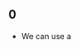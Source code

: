 ## 0
- We can use a <script> tag to add JavaScript code to a page.
- The type and language attributes are not required.
- A script in an external file can be inserted with `<script src="path/to/script.js"></script>`.
  
- As a rule, only the simplest scripts are put into HTML. More complex ones reside in separate files.
- The benefit of a separate file is that the browser will download it and **store it in its cache**, other pages that reference the same script will take it from the cache instead of downloading it, so the file is actually downloaded only once, this reduces traffic and makes pages faster.
  
- If src is set, the script content (content inside the script tag) is ignored.


## 1
- Statements are syntax constructs and commands that perform actions.
  ```javascript
  alert('Hello');
  alert('World');
  ```
- Statements can be separated with a semicolon (optional).
- A semicolon may be omitted in most cases when a line break exists, JavaScript interprets the line break as an “implicit” semicolon. This is called an `automatic semicolon insertion`.
- In most cases, a newline implies a semicolon. But “in most cases” does not mean “always”! Thus it's recommend putting semicolons between statements even if they are separated by newlines. This rule is widely adopted by the community.

- One-line comments start with two forward slash characters //.
- Multiline comments start with a forward slash and an asterisk /* and end with an asterisk and a forward slash */.
- Nested comments are not supported!
  - There may not be /*...*/ inside another /*...*/. Such code will die with an error:
 
  
## 2
- `use strict` or `use strict`, when used in any Execution context (function) of a script, that Execution context (function) of script works the “modern” way. If used in the top Global Execution context, the whole script work modern way.
- Scoping in JS is done using {}, except in case of objects.
- Modern JavaScript supports “classes” and “modules” – advanced language structures (we’ll surely get to them), that enable use strict automatically. 

  
## 3
- A variable is a “named storage” for data.
- Variable declaration and assignment.
- Declaration is done using `let`, `const`, `var` and assignment is done using `=`.
- A variable should be declared only once. A repeated declaration of the same variable is an error (in strict mode or with modern declaration tool let,const not with var).
- Naming a variable: 
  - The name must contain only letters, digits, or the symbols $ and _.
  - The first character must not be a digit.
- `Case matters and Non-Latin letters are allowed, but not recommended`
- There is a widespread practice to use constants as aliases for difficult-to-remember values that are known prior to execution. Such constants are named using capital letters and underscores. Capital-named constants are only used as aliases for “hard-coded” values.
- Don't use keywords to name variables it's not allowed.
  
  
## 4
- JavaScript, are called “dynamically typed”, meaning that there exist data types, but variables are not bound to any of them. Any var can store any type of value at any time.
  - `Value has type not variable`
- There are eight basic data types in JavaScript:
  - Number
  - BigInt
  - String
  - Boolean
  - Null
  - Undefined
  - Object
  - Symbol
- `typeof` operator returns the type of the argument.
  - As an operator: `typeof x`.
  - As a function: `typeof(x)`.
  - The result of typeof null is "object". That’s an officially recognized error in typeof behavior, coming from the early days of JavaScript and kept for compatibility. Definitely, null is not an object. It is a special value with a separate type of its own.
  - There’s no special “function” type in JavaScript. Functions belong to the object type. But typeof treats them differently, returning "function". 
- Special numeric values
  - `Infinity` represents the mathematical Infinity ∞. It is a special value that’s greater than any number.
  - `NaN` represents a computational error. It is a result of an incorrect or an undefined mathematical operation. NaN is sticky. Any further operation on NaN returns NaN.
  - `-Infinity` is a special value that’s smaller than any number.
- Doing maths is “safe” in JavaScript. We can do anything: divide by zero, treat non-numeric strings as numbers, etc. The script will never stop with a fatal error (“die”). At worst, we’ll get NaN as the result.
- JS don't have characters.
  
  
## 5
- Tools to interact with user through browser:
  - `alert(mgs)` It shows a message and waits for the user to press “OK”.
    - The call to alert does not return a value. Or, in other words, it returns undefined.
  - `prompt(title, default)` It shows a modal window with a text message, an input field for the visitor, and the buttons OK(return input)/Cancel(return null).
    - prompt accept 2 arguments: The text to show the visitor, and an optional second parameter, the initial value for the input field.
  - `confirm()` The function confirm shows a modal window with a question and two buttons: OK(return true) and Cancel(return false).
- Limitations with these interaction:
  - The exact location of the modal window is determined by the browser. Usually, it’s in the center.
  - The exact look of the window also depends on the browser. We can’t modify it.
- `alert` is for output, `prompt` is for input and `confirm` is for confirmation.

  
## 6
- Most of the time, operators and functions automatically convert the values given to them to the right type, this is called type coersion.
- We can also change the type of value explicitly this is called type conversion.
  - The three most widely used type conversions are to string, to number, and to boolean.
    - `String(value)` This is string conversion, the conversion to string is usually obvious for primitive values.
    - `Number(value)` There are some rules in this conversion
      - `undefined` become `NaN`
      - `null` become `0`
      - `true/false` become `1/0`
      - `string` is read “as is”, whitespaces from both sides are ignored. An `empty string` becomes `0`. An `error` gives `NaN`.
    - `Boolean(value)` 
      - `0`, `null`, `undefined`, `NaN`, `""` become `false` (falsy value), any other value is `true`.
      - `"0"` and space-only strings like `" "` are `true` as a boolean


## 7
- Operand and operator, operator can be unary, binary, ternary etc.
- Arithematic Operators are: `+` `-` `*` `/` `%` `**`.
- String concatenation: the plus operator + sums numbers but, if the binary + is applied to strings, it merges (concatenates) them.
  > Note that if any of the operands is a string, then the other one is converted to a string too.
- The binary `+` is the only operator that supports strings in such a way. Other arithmetic operators work only with numbers and always convert their operands to numbers.
- unary `+` does the same thing as Number(...), but is shorter.
  ```javascript
  // No effect on numbers
  let x = 1;
  alert( +x ); // 1

  let y = -2;
  alert( +y ); // -2

  // Converts non-numbers
  alert( +true ); // 1
  alert( +"" );   // 0
  ```
- **Remember about precedence and associativity**
- An assignment `=` operator has a very low priority of 3. It assigns r-value to l-value(address) and return the assigned value.
> All operators in JavaScript return a value.
- An interesting feature is the ability to chain assignments.
  ```javascript
  a = b = c = 10;
  ```
  - This assign 10 to c then return 10 which is assigned to b then the returned 10 is assigned to a.
- Other operators are `+=` `-=` `*=` `/=` `%=` `**=` `++` `--`
- Increment/decrement can only be applied to variables. Trying to use it on a value like 5++ will give an error.
- The operators ++/-- can be used inside expressions as well. Their precedence is higher than most other arithmetical operations.
- Bitwise Operator: Bitwise operators treat arguments as 32-bit integer numbers and work on the level of their binary representation.
  - `&` `|` `~` `^` `>>` `<<` `>>>` 
- the comma operator `,` has very low precedence, lower than `=` it’s used to write shorter code.
  - The comma operator allows us to evaluate several expressions, dividing them with a comma `,`. Each of them is evaluated but only the result of the last one is returned.
  - Comma is a very sensitive operator so while using always make sure you use parenthesis, without parenthesis it gives the first and ignores the rest
    ```javascript
    alert(a=1,b=4,c=a*b)  \\1 no parenthesis so return a=1 and ignored rest.
    alert((a=1,b=4,c=a*b))  \\4 returned value of (a=1,b=4,c=a*b) which is c=a*b (the last result)
    ```

  
## 8
- Comparision operators `>` `<` `>=` `<=` `==` `===` `!=`, they return either `true` or `false`
- `String Comparisions`, the algorithm to compare two strings is simple:
  - Compare the first character of both strings.
  - If the first character from the first string is greater (or less) than the other string’s, then the first string is greater (or less) than the second. We’re done.
  - Otherwise, if both strings’ first characters are the same, compare the second characters the same way.
  - Repeat until the end of either string.
  - If both strings end at the same length and all characters are equal, then they are equal. Otherwise, the longer string is greater.
- The comparison algorithm given above is roughly equivalent to the one used in dictionaries or phone books, but it’s not exactly the same. It is the `unicode order`.
- When comparing values of different types, JavaScript converts the values to numbers.
- `==` VS `===`
  - `==` do type coersion on encountering different values while `===` do strict check
- For maths and other comparisons `<` `>` `<=` `>=` null/undefined are converted to numbers: 
  - null becomes 0, while undefined becomes NaN.
- A Strange CASE of comparision:
  ```javascript
  alert( null > 0 );  // (1) false
  alert( null == 0 ); // (2) false
  alert( null >= 0 ); // (3) true
  ```
  - The results are simple to evaluate, > < >= <= convert them into number but in case of ==, undefined and null equal each other and don’t equal anything else.
  - Remember with undefined in upper example it will be false all the time as undefined convert to NaN and NaN is always false and with == undefined only equal null.

                                                   
## 9
- Conditional branching can be done using `if-else if-else` ladder or `?` ternary operator.
- Curly braces are not required for a single-line body
- `if-else` is conditional execution and `?` is conditional assignment.
  - Syntax constructs that are not expressions cannot be used with the ternary operator ?, so no `break` and `continue`.
  - Reason not to use the question mark operator ? instead of if.
- We can chain multiple ternary operators condition under conditions.


## 10
- Logical operators are `&&` `||` `!` `??`.
- Remember about short circuiting.
- Precedence of AND `&&` is higher than OR `||`
- Although && and || act as replacement of if but, don’t replace if with || or &&.
- `!`, converts the operand to boolean type then returns the inverse value.
- `??` is null coalescing operator is just the OR operator but it only consider `undefined` and `null` as falsy value.
  - `||` returns the first truthy value.
  - `??` returns the first defined value.
- `??` has even lower precedence than `||`.
- Due to safety reasons, JavaScript forbids using ?? together with && and || operators, unless the precedence is explicitly specified with parentheses otherwise it will throw error.


## 11
- Loops are ways to repeat statements multiple times.
  - while
  - do while 
  - for 
    - begin executes once, and then it iterates: after each condition test, body and step are executed.
    - Any part of for can be skipped.
- Curly braces are not required for a single-line body
- To control loop we use `break` and `continue`.
- Syntax constructs that are not expressions cannot be used with the ternary operator ?, so no `break` and `continue`.
- break/continue support labels before the loop. A `label` is the only way for break/continue to escape a nested loop to go to an outer one.
  - A label is an identifier with a colon before a loop.
    ```javascript
    labelName: for (...) {
      ...
    }
    ```
  - `break <labelName>` or `continue <labelName>`.
  - Labels do not allow us to jump into an arbitrary place in the code.
  - `break <lablename>` looks upwards for the <lablename> and breaks out of that loop.


## 12
- The `switch` has one or more case blocks and an optional default and can replace multiple if checks.
- If there is no break then the execution continues with the next case without any checks, so we can say break are must but optional with default as it's the last check.
- Any `expression` can be a switch/case argument.
  ```javascript
  //grouped two cases
  case 3:
  case 5:
    alert('Wrong!');
    alert("Why don't you take a math class?");
    break;
  ```
- In switch the equality check is always strict. 


## 13
- To create a function we can use a function declaration, function expression or arrow function.
  ```javascript
  // Function Declaration
  function name(parameter1, parameter2, ... parameterN) {
    ...body...
  }

  // Function Expression
  let varname = function(parameter1, parameter2, ... parameterN) {
    ...body...
  };  
  ```
- `global` and `local` variables, It’s a good practice to minimize the use of global variables. Modern code has few or no globals.
- When a value is passed as a function parameter, it’s also called an argument.
  - A `parameter` is the variable listed inside the parentheses in the function declaration `it’s a declaration time term`.
  - An `argument` is the value that is passed to the function when it is called `it’s a call time term`.
- If a function is called, but an argument is not provided, then the corresponding value becomes undefined, so to prevent that from happening we use default values.
- `return` control the flow of function, A function with an empty return or without it returns undefined.
- Functions should be short and do exactly one thing.
- Values passed to a function as parameters are copied to its local variables, `pass by value`.
- A function is a value, so we can deal with it as a value.
- Function Expression have a semicolon ; at the end.
- A Function Expression is created when the execution reaches it and is usable only from that moment.
- Function Declarations are processed before the code block is executed. They are visible everywhere in the block. 
  - But in strict mode when a Function Declaration is within a code block, it’s visible everywhere inside that block. But not outside of it.
- Arrow functions are handy for one-liners. They come in two flavors:
  - `(...args) => expression` – the right side is an expression: the function evaluates it and returns the result.
  - `(...args) => { body }` – brackets allow us to write multiple statements inside the function, but we need an explicit return to return something.
  - Arrow functions are stored in a variable.                                                                     
